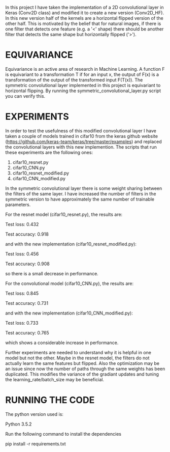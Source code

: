 In this project I have taken the implementation of a 2D convolutional layer in Keras (Conv2D class) and modified it to create a new version (Conv2D_HF). In this new version half of the kernels are a horizontal flipped version of the other half. This is motivated by the belief that for natural images, if there is one filter that detects one feature (e.g. a '<' shape) there should be another filter that detects the same shape but horizontally flipped ('>').

# EQUIVARIANCE

Equivariance is an active area of research in Machine Learning. A function F is equivariant to a transformation T if for an input x, the output of F(x) is a transformation of the output of the transformed input F(T(x)). The symmetric convolutional layer implemented in this project is equivariant to horizontal flipping. By running the symmetric_convolutional_layer.py script you can verify this.

# EXPERIMENTS

In order to test the usefulness of this modified convolutional layer I have taken a couple of models trained in cifar10 from the keras github website (https://github.com/keras-team/keras/tree/master/examples) and replaced the convolutional layers with this new implemention. The scripts that run these experiments are the following ones:
1) cifar10_resnet.py
2) cifar10_CNN.py
3) cifar10_resnet_modified.py
4) cifar10_CNN_modified.py

In the symmetric convolutional layer there is some weight sharing between the filters of the same layer. I have increased the number of filters in the symmetric version to have approximately the same number of trainable parameters.

For the resnet model (cifar10_resnet.py), the results are:

Test loss: 0.432

Test accuracy: 0.918

and with the new implementation (cifar10_resnet_modified.py):

Test loss: 0.456

Test accuracy: 0.908

so there is a small decrease in performance.

For the convolutional model (cifar10_CNN.py), the results are:

Test loss: 0.845

Test accuracy: 0.731

and with the new implementation (cifar10_CNN_modified.py):

Test loss: 0.733

Test accuracy: 0.765

which shows a considerable increase in performance.

Further experiments are needed to understand why it is helpful in one model but not the other. Maybe in the resnet model, the filters do not actually learn the same features but flipped. Also the optimization may be an issue since now the number of paths through the same weights has been duplicated. This modifies the variance of the gradiant updates and tuning the learning_rate/batch_size may be beneficial.

# RUNNING THE CODE

The python version used is:

Python 3.5.2

Run the following command to install the dependencies

pip install -r requirements.txt
